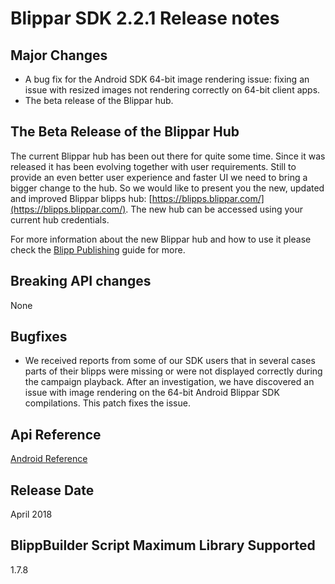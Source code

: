 # Blippar SDK 2.2.1 Release notes

## **Major Changes**

* A bug fix for the Android SDK 64-bit image rendering issue: fixing an issue with resized images not rendering correctly on 64-bit client apps.
* The beta release of the Blippar hub.

## The Beta Release of the Blippar Hub

The current Blippar hub has been out there for quite some time. Since it was released it has been evolving together with user requirements. Still to provide an even better user experience and faster UI we need to bring a bigger change to the hub. So we would like to present you the new, updated and improved Blippar blipps hub: [https://blipps.blippar.com/](https://blipps.blippar.com/). The new hub can be accessed using your current hub credentials.

For more information about the new Blippar hub and how to use it please check the [Blipp Publishing](../../guides/sdk-blipp-publishing.md) guide for more.

## **Breaking API changes**

None

## **Bugfixes**

* We received reports from some of our SDK users that in several cases parts of their blipps were missing or were not displayed correctly during the campaign playback. After an investigation, we have discovered an issue with image rendering on the 64-bit Android Blippar SDK compilations. This patch fixes the issue.

## **Api Reference**

[Android Reference](http://phqeq0ldrt2zcqjc2xhayirsvmil1qz2.s3-website-eu-west-1.amazonaws.com/blippar-sdk/api/android/2.2.1)


## **Release Date**

April 2018

## **BlippBuilder Script Maximum Library Supported**

1.7.8